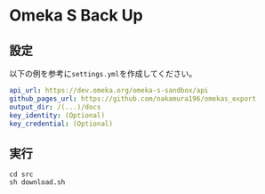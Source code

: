 # Omeka S Back Up

## 設定

以下の例を参考に`settings.yml`を作成してください。

```YAML
api_url: https://dev.omeka.org/omeka-s-sandbox/api
github_pages_url: https://github.com/nakamura196/omekas_export
output_dir: /(...)/docs
key_identity: (Optional)
key_credential: (Optional)
```

## 実行

```
cd src
sh download.sh
```